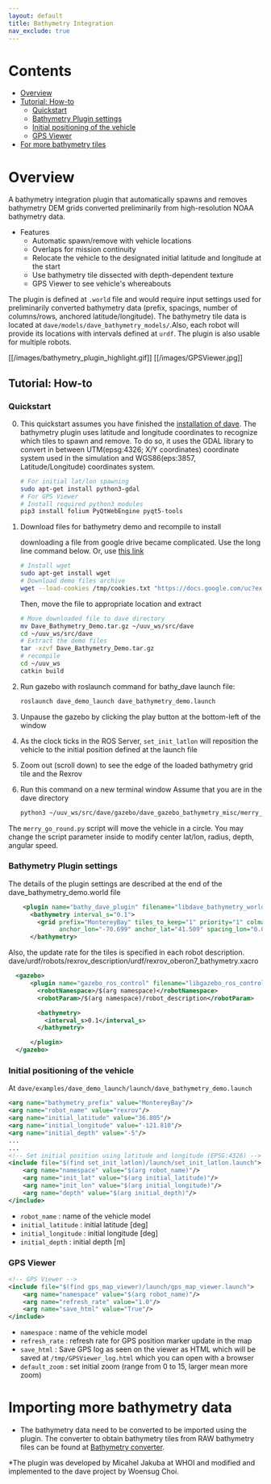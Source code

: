 ```yaml
---
layout: default
title: Bathymetry Integration
nav_exclude: true
---
```


# Contents

<!-- TOC generated with https://github.com/ekalinin/github-markdown-toc -->
<!--
 cat bathymetry_plugin.md | ./gh-md-toc -
-->

* [Overview](#overview)
* [Tutorial: How-to](#tutorial-how-to)
   * [Quickstart](#quickstart)
   * [Bathymetry Plugin settings](#Bathymetry-plugin-settings)
   * [Initial positioning of the vehicle](#Initial-positioning-of-the-vehicle)
   * [GPS Viewer](#GPS-Viewer)
* [For more bathymetry tiles](#importing-more-bathymetry-data)

# Overview

A bathymetry integration plugin that automatically spawns and removes bathymetry DEM grids converted preliminarily from high-resolution NOAA bathymetry data.
- Features
   - Automatic spawn/remove with vehicle locations
   - Overlaps for mission continuity
   - Relocate the vehicle to the designated initial latitude and longitude at the start
   - Use bathymetry tile dissected with depth-dependent texture
   - GPS Viewer to see vehicle's whereabouts

The plugin is defined at `.world` file and would require input settings used for preliminarily converted bathymetry data (prefix, spacings, number of columns/rows, anchored latitude/longitude). The bathymetry tile data is located at `dave/models/dave_bathymetry_models/`.Also, each robot will provide its locations with intervals defined at `urdf`. The plugin is also usable for multiple robots.

[[/images/bathymetry_plugin_highlight.gif]]
[[/images/GPSViewer.jpg]]

## Tutorial: How-to

### Quickstart

0. This quickstart assumes you have finished the [installation of dave](https://github.com/Field-Robotics-Lab/dave/wiki/Installation). The bathymetry plugin uses latitude and longitude coordinates to recognize which tiles to spawn and remove. To do so, it uses the GDAL library to convert in between UTM(epsg:4326; X/Y coordinates) coordinate system used in the simulation and WGS86(eps:3857, Latitude/Longitude) coordinates system.

   ```bash
   # For initial lat/lon spawning
   sudo apt-get install python3-gdal
   # For GPS Viewer
   # Install required python3 modules
   pip3 install folium PyQtWebEngine pyqt5-tools
   ```
1. Download files for bathymetry demo and recompile to install

   downloading a file from google drive became complicated. Use the long line command below. Or, use [this link](https://drive.google.com/file/d/1lOqG5cdf5NEHnxsqKyEWNgQ0Ugk6u80A/view?usp=sharing)

   ```bash
   # Install wget
   sudo apt-get install wget
   # Download demo files archive
   wget --load-cookies /tmp/cookies.txt "https://docs.google.com/uc?export=download&confirm=$(wget --quiet --save-cookies /tmp/cookies.txt --keep-session-cookies --no-check-certificate 'https://docs.google.com/uc?export=download&id=1lOqG5cdf5NEHnxsqKyEWNgQ0Ugk6u80A' -O- | sed -rn 's/.*confirm=([0-9A-Za-z_]+).*/\1\n/p')&id=1lOqG5cdf5NEHnxsqKyEWNgQ0Ugk6u80A" -O Dave_Bathymetry_Demo.tar.gz && rm -rf /tmp/cookies.txt
   ```

   Then, move the file to appropriate location and extract

   ```bash
   # Move downloaded file to dave directory
   mv Dave_Bathymetry_Demo.tar.gz ~/uuv_ws/src/dave
   cd ~/uuv_ws/src/dave
   # Extract the demo files
   tar -xzvf Dave_Bathymetry_Demo.tar.gz
   # recompile
   cd ~/uuv_ws
   catkin build
   ```
2. Run gazebo with roslaunch command for bathy_dave launch file:

   ```bash
   roslaunch dave_demo_launch dave_bathymetry_demo.launch
   ```

3. Unpause the gazebo by clicking the play button at the bottom-left of the window
4. As the clock ticks in the ROS Server, `set_init_latlon` will reposition the vehicle to the initial position defined at the launch file
5. Zoom out (scroll down) to see the edge of the loaded bathymetry grid tile and the Rexrov
6. Run this command on a new terminal window
   Assume that you are in the dave directory

   ```bash
   python3 ~/uuv_ws/src/dave/gazebo/dave_gazebo_bathymetry_misc/merry_go_round.py
   ```
The `merry_go_round.py` script will move the vehicle in a circle. You may change the script parameter inside to modify center lat/lon, radius, depth, angular speed.

### Bathymetry Plugin settings
The details of the plugin settings are described at the end of the dave_bathymetry_demo.world file
```xml
    <plugin name="bathy_dave_plugin" filename="libdave_bathymetry_world_plugin.so">
      <bathymetry interval_s="0.1">
        <grid prefix="MontereyBay" tiles_to_keep="1" priority="1" colmax="10" rowmax="10"
              anchor_lon="-70.699" anchor_lat="41.509" spacing_lon="0.012" spacing_lat="0.010" />
      </bathymetry>
```


Also, the update rate for the tiles is specified in each robot description.
dave/urdf/robots/rexrov_description/urdf/rexrov_oberon7_bathymetry.xacro
```xml
  <gazebo>
      <plugin name="gazebo_ros_control" filename="libgazebo_ros_control.so">
        <robotNamespace>/$(arg namespace)</robotNamespace>
        <robotParam>/$(arg namespace)/robot_description</robotParam>

        <bathymetry>
          <interval_s>0.1</interval_s>
        </bathymetry>

      </plugin>
  </gazebo>
```

### Initial positioning of the vehicle
At `dave/examples/dave_demo_launch/launch/dave_bathymetry_demo.launch`
```xml
<arg name="bathymetry_prefix" value="MontereyBay"/>
<arg name="robot_name" value="rexrov"/>
<arg name="initial_latitude" value="36.805"/>
<arg name="initial_longitude" value="-121.810"/>
<arg name="initial_depth" value="-5"/>
...
...
<!-- Set initial position using latitude and longitude (EPSG:4326) -->
<include file="$(find set_init_latlon)/launch/set_init_latlon.launch">
    <arg name="namespace" value="$(arg robot_name)"/>
    <arg name="init_lat" value="$(arg initial_latitude)"/>
    <arg name="init_lon" value="$(arg initial_longitude)"/>
    <arg name="depth" value="$(arg initial_depth)"/>
</include>
```
- `robot_name` : name of the vehicle model
- `initial_latitude` : initial latitude [deg]
- `initial_longitude` : initial longitude [deg]
- `initial_depth` : initial depth [m]

### GPS Viewer
```xml
<!-- GPS Viewer -->
<include file="$(find gps_map_viewer)/launch/gps_map_viewer.launch">
    <arg name="namespace" value="$(arg robot_name)"/>
    <arg name="refresh_rate" value="1.0"/>
    <arg name="save_html" value="True"/>
</include>
```
- `namespace` : name of the vehicle model
- `refresh_rate` : refresh rate for GPS position marker update in the map
- `save_html` : Save GPS log as seen on the viewer as HTML which will be saved at `/tmp/GPSViewer_log.html` which you can open with a browser
- `default_zoom` : set initial zoom (range from 0 to 15, larger mean more zoom)

# Importing more bathymetry data
- The bathymetry data need to be converted to be imported using the plugin.
The converter to obtain bathymetry tiles from RAW bathymetry files can be found at [Bathymetry converter](https://github.com/Field-Robotics-Lab/Bathymetry_Converter).

*The plugin was developed by Micahel Jakuba at WHOI and modified and implemented to the dave project by Woensug Choi.
